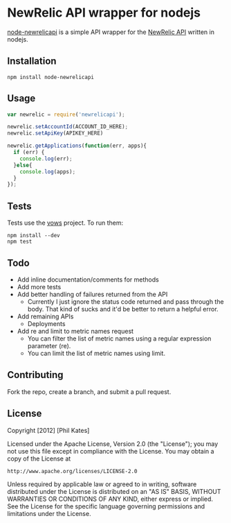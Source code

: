 
NewRelic API wrapper for nodejs
===============================

[node-newrelicapi](https://github.com/philk/node-newrelicapi) is a simple API wrapper for the [NewRelic API](http://newrelic.github.com/newrelic_api/) written in nodejs.

## Installation

`npm install node-newrelicapi`

## Usage

```javascript
var newrelic = require('newrelicapi');

newrelic.setAccountId(ACCOUNT_ID_HERE);
newrelic.setApiKey(APIKEY_HERE)

newrelic.getApplications(function(err, apps){
  if (err) {
    console.log(err);
  }else{
    console.log(apps);
  }
});
```

## Tests

Tests use the [vows](http://vowsjs.org/) project. To run them:

```
npm install --dev
npm test
```

## Todo

- Add inline documentation/comments for methods
- Add more tests
- Add better handling of failures returned from the API
  - Currently I just ignore the status code returned and pass through the body. That kind of sucks and it'd be better to return a helpful error.
- Add remaining APIs
  - Deployments
- Add re and limit to metric names request
  - You can filter the list of metric names using a regular expression parameter (re).
  - You can limit the list of metric names using limit.

## Contributing

Fork the repo, create a branch, and submit a pull request.

## License

Copyright [2012] [Phil Kates]

Licensed under the Apache License, Version 2.0 (the "License");
you may not use this file except in compliance with the License.
You may obtain a copy of the License at

    http://www.apache.org/licenses/LICENSE-2.0

Unless required by applicable law or agreed to in writing, software
distributed under the License is distributed on an "AS IS" BASIS,
WITHOUT WARRANTIES OR CONDITIONS OF ANY KIND, either express or implied.
See the License for the specific language governing permissions and
limitations under the License.


